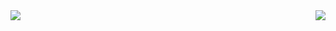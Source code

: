 <img align="left" src="https://github-readme-stats.vercel.app/api?username=ZhReimu" />
<img align="right" src="https://github-readme-stats.vercel.app/api/top-langs/?username=ZhReimu&layout=compact" />
